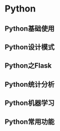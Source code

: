 # Python

## Python基础使用

## Python设计模式

## Python之Flask

## Python统计分析

## Python机器学习

## Python常用功能
